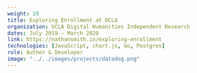 ```yaml
---
weight: 19
title: Exploring Enrollment at UCLA
organization: UCLA Digital Humanities Independent Research
dates: July 2019 – March 2020
link: https://nathansmith.io/exploring-enrollment
technologies: [JavaScript, chart.js, Go, Postgres]
role: Author & Developer
image: "../../images/projects/datadog.png"
---
```

